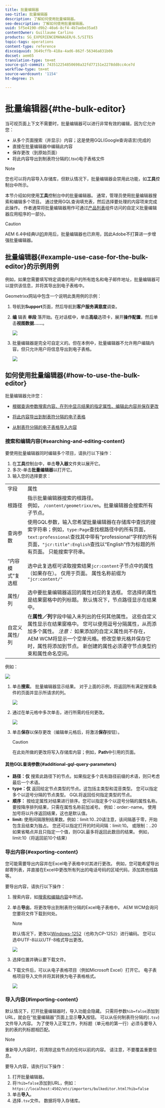 ```yaml
---
title: 批量编辑器
seo-title: 批量编辑器
description: 了解如何使用批量编辑器。
seo-description: 了解如何使用批量编辑器。
uuid: 5f5e4190-d9b2-40a6-8cf4-4b7aebe35ad3
contentOwner: Guillaume Carlino
products: SG_EXPERIENCEMANAGER/6.5/SITES
topic-tags: operations
content-type: reference
discoiquuid: 3649cffb-418a-4ad6-862f-56346a831b0b
docset: aem65
translation-type: tm+mt
source-git-commit: 743512254850698a32fd77151e2278dd8cc4ce7d
workflow-type: tm+mt
source-wordcount: '1154'
ht-degree: 1%

---
```



# 批量编辑器{#the-bulk-editor}

当可视页面上下文不需要时，批量编辑器可以进行非常有效的编辑，因为它允许您：

* 从多个页面搜索（并显示）内容；这是使用GQL(Google查询语言)完成的
* 直接在批量编辑器中编辑此内容
* 保存更改（到原始页面）
* 将此内容导出到制表符分隔的(.tsv)电子表格文件

>[!NOTE]
>
>您也可以将内容导入存储库，但默认情况下，批量编辑器会禁用此功能，如&#x200B;**工具**&#x200B;控制台中所示。

本节介绍如何使用&#x200B;**工具**&#x200B;控制台中的批量编辑器。 通常，管理员使用批量编辑器搜索和编辑多个项目。 通过使用GQL查询填充表，然后选择要处理的内容项来完成此操作。 作者通常将批量编辑器用作可通过[产品列表](/help/sites-authoring/default-components.md#productlist)组件访问的自定义批量编辑器应用程序的一部分。

>[!CAUTION]
>
>AEM 6.4中经典UI[的](/help/release-notes/deprecated-removed-features.md)弃用后，批量编辑器也已弃用，因此Adobe不打算进一步增强批量编辑器。

## 批量编辑器{#example-use-case-for-the-bulk-editor}的示例用例

例如，如果您需要填写特定调查的用户的所有姓名和电子邮件地址，批量编辑器可以提供该信息，并将其导出到电子表格中。

Geometrixx网站中包含一个说明此类用例的示例：

1. 导航到&#x200B;**Support**&#x200B;页面，然后导航到&#x200B;**客户服务满意度**&#x200B;调查。
1. **编** 辑表 **单段** 落开始。在对话框中，单击&#x200B;**高级**&#x200B;选项卡，展开&#x200B;**操作配置**，然后单击&#x200B;**视图数据……**。

   ![](assets/custsatsurvey.png)

1. 批量编辑器是完全可自定义的。但在本例中，批量编辑器不允许用户编辑内容，但只允许用户将信息导出到电子表格。

   ![](assets/bulkeditor.png)

## 如何使用批量编辑器{#how-to-use-the-bulk-editor}

批量编辑器允许您：

* [根据查询参数搜索内容、在列中显示结果的指定属性、编辑此内容并保存更改](#searching-and-editing-content)
* [将此内容导出到制表符分隔的电子表格](#exporting-content)

* [从制表符分隔的电子表格导入内容](#importing-content)

### 搜索和编辑内容{#searching-and-editing-content}

要使用批量编辑器同时编辑多个项目，请执行以下操作：

1. 在&#x200B;**工具**&#x200B;控制台中，单击&#x200B;**导入器**&#x200B;文件夹以展开它。
1. 多次-单击&#x200B;**批量编辑器**&#x200B;以打开它。
1. 输入您的选择要求：

<table>
 <tbody>
  <tr>
   <td>字段</td>
   <td>属性</td>
  </tr>
  <tr>
   <td>根路径</td>
   <td>指示批量编辑器搜索的根路径。<br /> 例如， <code>/content/geometrixx/en</code>。批量编辑器会搜索所有子节点。</td>
  </tr>
  <tr>
   <td>查询参数</td>
   <td>使用GQL参数，输入您希望批量编辑器在存储库中查找的搜索字符串；例如，<code>type:Page</code>查找根路径中的所有页面，<code>text:professional</code>查找其中带有“professional”字样的所有页面，<code>"jcr:title":English</code>查找以“English”作为标题的所有页面。 只能搜索字符串。</td>
  </tr>
  <tr>
   <td>“内容模式”复选框</td>
   <td>选中此复选框可读取搜索结果<code>jcr:content</code>子节点中的属性（如果存在）。 仅用于页面。 属性名称前缀为 <code>"jcr:content/"</code></td>
  </tr>
  <tr>
   <td>属性/列</td>
   <td>选中要批量编辑器返回的属性对应的复选框。 您选择的属性是结果窗格中的列标题。 默认情况下，节点路径显示在结果中。</td>
  </tr>
  <tr>
   <td>自定义属性/列</td>
   <td>在<strong>属性／列</strong>字段中输入未列出的任何其他属性。 这些自定义属性显示在结果窗格中。 您可以使用逗号分隔属性，从而添加多个属性。 <i>注意：</i> 如果添加的自定义属性尚不存在，AEM WCM将显示一个空单元格。修改空单元格并保存它时，属性将添加到节点。 新创建的属性必须遵守节点类型约束和属性命名空间。</td>
  </tr>
 </tbody>
</table>

例如：

![](assets/searchfilter.png)

1. 单击&#x200B;**搜索**。 批量编辑器显示结果。
对于上面的示例，将返回所有满足搜索条件的页面并显示所请求的列。

   ![](assets/chlimage_1-39.png)

1. 通过在单元格中多次单击，进行所需的任何更改。

   ![](assets/srchresultedit.png)

1. 单击&#x200B;**保存**&#x200B;以保存更改（编辑单元格后，将激活&#x200B;**保存**&#x200B;按钮）。

   >[!CAUTION]
   >
   >在此处所做的更改将写入存储库内容；例如，**Path**&#x200B;中引用的页面。

#### 其他GQL查询参数{#additional-gql-query-parameters}

* **路径：仅** 搜索此路径下的节点。如果指定多个具有路径前缀的术语，则只考虑最后一个术语。
* **type：仅** 返回给定节点类型的节点。这包括主类型和混音类型。 您可以指定多个以逗号分隔的节点类型。 GQL将返回任何指定类型的节点。
* **顺序：** 按给定属性对结果进行排序。您可以指定多个以逗号分隔的属性名称。 要按降序排列结果，只需在属性名称前加减号。 例如：order:-name。 使用加号将以升序返回结果，这也是默认值。
* **limit:** 使用间隔限制结果数。例如：limit:10..20请注意，该间隔基于零，开始包含且结束为独占。 您还可以指定打开的时间间隔：limit:10。 或限制：..20如果省略点并且只指定一个值，则GQL最多将返回此数目的结果。 例如，limit:10（将返回前10个结果）

### 导出内容{#exporting-content}

您可能需要导出内容并在Excel电子表格中对其进行更改。 例如，您可能希望导出邮寄列表，并直接在Excel中更改所有列出的电话号码的区域代码，添加其他线路等。

要导出内容，请执行以下操作：

1. 搜索内容，如[搜索和编辑内容](#searching-and-editing-content)中所述。
1. 单击&#x200B;**导出**，将更改导出到制表符分隔的Excel电子表格中。 AEM WCM会询问您要将文件下载到何处。

   >[!NOTE]
   >
   >默认情况下，更改以[Windows-1252](https://en.wikipedia.org/wiki/Windows-1252)（也称为CP-1252）进行编码。 您可以选中UTF-8以以UTF-8格式导出更改。

   ![](assets/srchrsesultexport.png)

1. 选择位置并确认要下载文件。
1. 下载文件后，可以从电子表格项目（例如Microsoft Excel）打开它。 电子表格项目导入文件并将其转换为电子表格格式。

   ![](assets/exportinexcel.png)

### 导入内容{#importing-content}

默认情况下，打开批量编辑器时，导入功能会隐藏。 只需将参数`hib=false`添加到URL，就会在“批量编辑器”页面上显示&#x200B;**导入**&#x200B;按钮。 可以从任何制表符分隔的(`.tsv`)文件导入内容。 为了使导入正常工作，列标题（单元格的第一行）必须与要导入到的表的列标题相匹配。

>[!NOTE]
>
>重新导入内容时，将清除这些节点的任何以前的内容。 请注意，不要覆盖重要信息。

要导入内容，请执行以下操作：

1. 打开批量编辑器。
1. 将`?hib=false`添加到URL，例如：
   `https://localhost:4502/etc/importers/bulkeditor.html?hib=false`
1. 单击&#x200B;**导入**。
1. 选择`.tsv`文件。 数据将导入存储库。